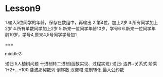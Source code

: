 # Lesson9

1.输入5位同学的年龄，保存在数组中，再输出
2.第4位，加上2岁
3.所有同学加上2岁
4.所有单数同学加上2岁
5.新来一位同学年龄10岁，学号6
6.新来一位同学年龄10岁，学号4,原来4,5号同学学号加1


===

middle2:

递归
5人植树问题
十进制转二进制(函数实现、过程实现)
 递归:  边界+关系式
     阶乘
    1+2+...+100
    斐波那契数列
    倒序数
    汉诺塔
    进制转化
    最大公约数

